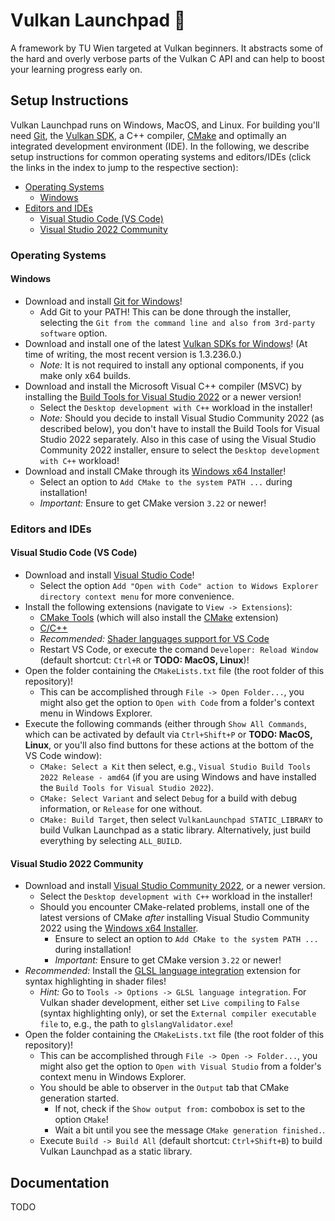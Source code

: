 # Vulkan Launchpad :rocket:

A framework by TU Wien targeted at Vulkan beginners. It abstracts some of the hard and overly verbose parts of the Vulkan C API and can help to boost your learning progress early on. 

## Setup Instructions

Vulkan Launchpad runs on Windows, MacOS, and Linux. For building you'll need [Git](https://git-scm.com/), the [Vulkan SDK](https://www.lunarg.com/vulkan-sdk/), a C++ compiler, [CMake](https://cmake.org/) and optimally an integrated development environment (IDE). In the following, we describe setup instructions for common operating systems and editors/IDEs (click the links in the index to jump to the respective section):
- [Operating Systems](#operating-systems)
    - [Windows](#windows)
- [Editors and IDEs](#editors-and-ides)
    - [Visual Studio Code (VS Code)](#visual-studio-code-vs-code)
    - [Visual Studio 2022 Community](#visual-studio-2022-community)

### Operating Systems

#### Windows
- Download and install [Git for Windows](https://git-scm.com/download/win)!
    - Add Git to your PATH! This can be done through the installer, selecting the `Git from the command line and also from 3rd-party software` option. 
- Download and install one of the latest [Vulkan SDKs for Windows](https://vulkan.lunarg.com/sdk/home#windows)! (At time of writing, the most recent version is 1.3.236.0.)
    - _Note:_ It is not required to install any optional components, if you make only x64 builds.
- Download and install the Microsoft Visual C++ compiler (MSVC) by installing the [Build Tools for Visual Studio 2022](https://visualstudio.microsoft.com/downloads/?q=build+tools) or a newer version!
    - Select the `Desktop development with C++` workload in the installer!
    - _Note:_ Should you decide to install Visual Studio Community 2022 (as described below), you don't have to install the Build Tools for Visual Studio 2022 separately. Also in this case of using the Visual Studio Community 2022 installer, ensure to select the `Desktop development with C++` workload! 
- Download and install CMake through its [Windows x64 Installer](https://cmake.org/download/)!
    - Select an option to `Add CMake to the system PATH ...` during installation!
    - _Important:_ Ensure to get CMake version `3.22` or newer!

### Editors and IDEs

#### Visual Studio Code (VS Code)
- Download and install [Visual Studio Code](https://code.visualstudio.com/download)!
    - Select the option `Add "Open with Code" action to Widows Explorer directory context menu` for more convenience.
- Install the following extensions (navigate to `View -> Extensions`):
    - [CMake Tools](https://marketplace.visualstudio.com/items?itemName=ms-vscode.cmake-tools) (which will also install the [CMake](https://marketplace.visualstudio.com/items?itemName=ms-vscode.cmake-tools) extension)
    - [C/C++](https://marketplace.visualstudio.com/items?itemName=ms-vscode.cpptools)
    - _Recommended:_ [Shader languages support for VS Code](https://marketplace.visualstudio.com/items?itemName=slevesque.shader)
    - Restart VS Code, or execute the comand `Developer: Reload Window` (default shortcut: `Ctrl+R` or **TODO: MacOS, Linux**)!
- Open the folder containing the `CMakeLists.txt` file (the root folder of this repository)!
    - This can be accomplished through `File -> Open Folder...`, you might also get the option to `Open with Code` from a folder's context menu in Windows Explorer.
- Execute the following commands (either through `Show All Commands`, which can be activated by default via `Ctrl+Shift+P` or **TODO: MacOS, Linux**, or you'll also find buttons for these actions at the bottom of the VS Code window):
    - `CMake: Select a Kit` then select, e.g., `Visual Studio Build Tools 2022 Release - amd64` (if you are using Windows and have installed the `Build Tools for Visual Studio 2022`).
    - `CMake: Select Variant` and select `Debug` for a build with debug information, or `Release` for one without.
    - `CMake: Build Target`, then select `VulkanLaunchpad STATIC_LIBRARY` to build Vulkan Launchpad as a static library. Alternatively, just build everything by selecting `ALL_BUILD`.

#### Visual Studio 2022 Community
- Download and install [Visual Studio Community 2022](https://visualstudio.microsoft.com/vs/community/), or a newer version.
    - Select the `Desktop development with C++` workload in the installer!
    - Should you encounter CMake-related problems, install one of the latest versions of CMake _after_ installing Visual Studio Community 2022 using the [Windows x64 Installer](https://cmake.org/download/).
        - Ensure to select an option to `Add CMake to the system PATH ...` during installation!
        - _Important:_ Ensure to get CMake version `3.22` or newer!
- _Recommended:_ Install the [GLSL language integration](https://marketplace.visualstudio.com/items?itemName=DanielScherzer.GLSL) extension for syntax highlighting in shader files!
    - _Hint:_ Go to `Tools -> Options -> GLSL language integration`. For Vulkan shader development, either set `Live compiling` to `False` (syntax highlighting only), or set the `External compiler executable file` to, e.g., the path to `glslangValidator.exe`!
- Open the folder containing the `CMakeLists.txt` file (the root folder of this repository)!
    - This can be accomplished through `File -> Open -> Folder...`, you might also get the option to `Open with Visual Studio` from a folder's context menu in Windows Explorer.
    - You should be able to observer in the `Output` tab that CMake generation started.
        - If not, check if the `Show output from:` combobox is set to the option `CMake`!
        - Wait a bit until you see the message `CMake generation finished.`.
    - Execute `Build -> Build All` (default shortcut: `Ctrl+Shift+B`) to build Vulkan Launchpad as a static library.

## Documentation

TODO
